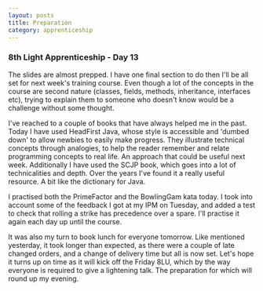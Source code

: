 ```yaml
---
layout: posts
title: Preparation
category: apprenticeship
---
```

### 8th Light Apprenticeship - Day 13

The slides are almost prepped. I have one final section to do then I'll be all set for next week's training course. Even though a lot of the concepts in the course are second nature (classes, fields, methods, inheritance, interfaces etc), trying to explain them to someone who doesn't know would be a challenge without some thought. 

<!--break-->

I've reached to a couple of books that have always helped me in the past. Today I have used HeadFirst Java, whose style is accessible and 'dumbed down' to allow newbies to easily make progress. They illustrate technical concepts through analogies, to help the reader remember and relate programming concepts to real life. An approach that could be useful next week. Additionally I have used the SCJP book, which goes into a lot of technicalities and depth. Over the years I've found it a really useful resource. A bit like the dictionary for Java.

I practised both the PrimeFactor and the BowlingGam kata today. I took into account some of the feedback I got at my IPM on Tuesday, and added a test to check that rolling a strike has precedence over a spare. I'll practise it again each day up until the course.

It was also my turn to book lunch for everyone tomorrow. Like mentioned yesterday, it took longer than expected, as there were a couple of late changed orders, and a change of delivery time but all is now set. Let's hope it turns up on time as it will kick off the Friday 8LU, which by the way everyone is required to give a lightening talk. The preparation for which will round up my evening.


